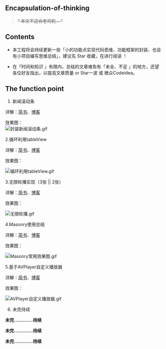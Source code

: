 ## Encapsulation-of-thinking


>~~“ 本文不适合老司机… ”~~   

 

## Contents

 
- 本工程将会持续更新一些「小的功能点实现代码思维、功能框架的封装、也会有小项目编写思维总结」，建议先 Star 收藏，在进行阅读 ！


- 在「时间和知识 」有限内，总结的文章难免有「未全、不足 」的地方，还望各位好友指出，以提高文章质量 or Star一波 或 微众Codeidea。




## The function point

1. 新闻滚动条  

详解：[简书](http://www.jianshu.com/p/633b52e6d7a9)、[博客 ](https://custompbwaters.github.io/2016/02/20/封装思维/iOS封装思维1—新闻滚动条/)

效果图：  
![封装新闻滚动条.gif](http://upload-images.jianshu.io/upload_images/2230763-352aa142cc6cf27d.gif?imageMogr2/auto-orient/strip)



2.循环利用tableView

详解：[简书](http://www.jianshu.com/p/d9c5db1709c8)、[博客 ]()

效果图：

![循环利用tableView.gif](http://upload-images.jianshu.io/upload_images/2230763-218adbdf88a41ffb.gif?imageMogr2/auto-orient/strip)



3.无限轮播实现（3张 || 2张）

详解：[简书](http://www.jianshu.com/p/d9c5db1709c8)、[博客 ]()


效果图：

![无限轮播.gif](http://upload-images.jianshu.io/upload_images/2230763-b350042656f41294.gif?imageMogr2/auto-orient/strip)



4.Masonry使用总结

详解：[简书](http://www.jianshu.com/p/0a1655f93410)、[博客 ]()

效果图：


![Masonry常用效果图.gif](http://upload-images.jianshu.io/upload_images/2230763-4565ab5938e96b5c.gif?imageMogr2/auto-orient/strip)




5.基于AVPlayer自定义播放器

详解：[简书](http://www.jianshu.com/u/fd745d76c816)、[博客 ]()

效果图：


![AVPlayer自定义播放器.gif](http://upload-images.jianshu.io/upload_images/2230763-67593444d7b59251.gif?imageMogr2/auto-orient/strip)




6. 未完待续   

**未完.............待续**

**未完.............待续**

**未完.............待续**


































